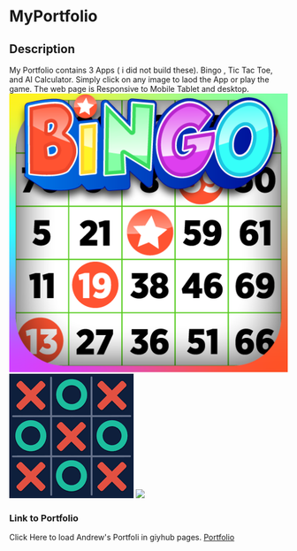 # MyPortfolio

## Description

My Portfolio contains 3 Apps ( i did not build these).
Bingo , Tic Tac Toe, and AI Calculator. Simply click on any image to laod the App or play the game.
The web page is Responsive to Mobile Tablet and desktop.
<img src="./assets/images/bingo.png">
<img src="./assets/images/tictactoe.png">
<img src="./assets/images/calculator.jpg">

### Link to Portfolio
Click Here to load Andrew's Portfoli in giyhub pages.
<a href="https://andy316c.github.io/MyPortfolio/">Portfolio</a>
